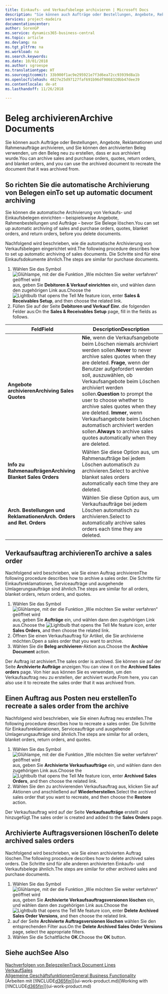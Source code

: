 ```yaml
---
title: Einkaufs- und Verkaufsbelege archivieren | Microsoft Docs
description: "Sie können auch Aufträge oder Bestellungen, Angebote, Reklamationen und Rahmenaufträge archivieren, und Sie können den archivierten Beleg verwenden, um den Beleg neu zu erstellen, dass er aus archiviert wurde."
services: project-madeira
documentationcenter: 
author: SorenGP
ms.service: dynamics365-business-central
ms.topic: article
ms.devlang: na
ms.tgt_pltfrm: na
ms.workload: na
ms.search.keywords: 
ms.date: 10/01/2018
ms.author: sgroespe
ms.translationtype: HT
ms.sourcegitcommit: 33b900f1ac9e295921e7f3d6ea72cc93939d8a1b
ms.openlocfilehash: 4827e25d97127faf691b96df9868320bb47dee39
ms.contentlocale: de-at
ms.lasthandoff: 11/26/2018

---
```

# <a name="archive-documents"></a><span data-ttu-id="d1b0c-103">Beleg archivieren</span><span class="sxs-lookup"><span data-stu-id="d1b0c-103">Archive Documents</span></span>
<span data-ttu-id="d1b0c-104">Sie können auch Aufträge oder Bestellungen, Angebote, Reklamationen und Rahmenaufträge archivieren, und Sie können den archivierten Beleg verwenden, um den Beleg neu zu erstellen, dass er aus archiviert wurde.</span><span class="sxs-lookup"><span data-stu-id="d1b0c-104">You can archive sales and purchase orders, quotes, return orders, and blanket orders, and you can use the archived document to recreate the document that it was archived from.</span></span>

## <a name="to-set-up-automatic-document-archiving"></a><span data-ttu-id="d1b0c-105">So richten Sie die automatische Archivierung von Belegen ein</span><span class="sxs-lookup"><span data-stu-id="d1b0c-105">To set up automatic document archiving</span></span>  
<span data-ttu-id="d1b0c-106">Sie können die automatische Archivierung von Verkaufs- und Einkaufsbelegen einrichten – beispielsweise Angebote, Rahmenbestellungen und Aufträge – bevor Sie Belege löschen.</span><span class="sxs-lookup"><span data-stu-id="d1b0c-106">You can set up automatic archiving of sales and purchase orders, quotes, blanket orders, and return orders, before you delete documents.</span></span>

<span data-ttu-id="d1b0c-107">Nachfolgend wird beschrieben, wie die automatische Archivierung von Verkaufsbelegen eingerichtet wird.</span><span class="sxs-lookup"><span data-stu-id="d1b0c-107">The following procedure describes how to set up automatic archiving of sales documents.</span></span> <span data-ttu-id="d1b0c-108">Die Schritte sind für eine Einkaufsdokumente ähnlich.</span><span class="sxs-lookup"><span data-stu-id="d1b0c-108">The steps are similar for purchase documents.</span></span>
1.  <span data-ttu-id="d1b0c-109">Wählen Sie das Symbol ![Glühlampe, mit der die Funktion „Wie möchten Sie weiter verfahren“ geöffnet wird](media/ui-search/search_small.png "Wie möchten Sie weiter verfahren?") aus, geben Sie **Debitoren & Verkauf einrichten** ein, und wählen dann den zugehörigen Link aus.</span><span class="sxs-lookup"><span data-stu-id="d1b0c-109">Choose the ![Lightbulb that opens the Tell Me feature](media/ui-search/search_small.png "Tell me what you want to do") icon, enter **Sales & Receivables Setup**, and then choose the related link.</span></span>
2. <span data-ttu-id="d1b0c-110">Füllen Sie auf der Seite **Debitoren und Verkauf Einr.** die folgenden Felder aus:</span><span class="sxs-lookup"><span data-stu-id="d1b0c-110">On the **Sales & Receivables Setup** page, fill in the fields as follows.</span></span>

|<span data-ttu-id="d1b0c-111">Feld</span><span class="sxs-lookup"><span data-stu-id="d1b0c-111">Field</span></span>|<span data-ttu-id="d1b0c-112">Description</span><span class="sxs-lookup"><span data-stu-id="d1b0c-112">Description</span></span>|
|-----|-----------|
|<span data-ttu-id="d1b0c-113">**Angebote archivieren**</span><span class="sxs-lookup"><span data-stu-id="d1b0c-113">**Archiving Sales Quotes**</span></span>|<span data-ttu-id="d1b0c-114">**Nie**, wenn die Verkaufsangebote beim Löschen niemals archiviert werden sollen.</span><span class="sxs-lookup"><span data-stu-id="d1b0c-114">**Never** to never archive sales quotes when they are deleted.</span></span> <span data-ttu-id="d1b0c-115">**Frage**, wenn der Benutzer aufgefordert werden soll, auszuwählen, ob Verkaufsangebote beim Löschen archiviert werden sollen.</span><span class="sxs-lookup"><span data-stu-id="d1b0c-115">**Question** to prompt the user to choose whether to archive sales quotes when they are deleted.</span></span> <span data-ttu-id="d1b0c-116">**Immer**, wenn Verkaufsangebote beim Löschen automatisch archiviert werden sollen.</span><span class="sxs-lookup"><span data-stu-id="d1b0c-116">**Always** to archive sales quotes automatically when they are deleted.</span></span>|
|<span data-ttu-id="d1b0c-117">**Info zu Rahmenaufträgen**</span><span class="sxs-lookup"><span data-stu-id="d1b0c-117">**Archiving Blanket Sales Orders**</span></span>|<span data-ttu-id="d1b0c-118">Wählen Sie diese Option aus, um Rahmenaufträge bei jedem Löschen automatisch zu archivieren.</span><span class="sxs-lookup"><span data-stu-id="d1b0c-118">Select to archive blanket sales orders automatically each time they are deleted.</span></span>|
|<span data-ttu-id="d1b0c-119">**Arch. Bestellungen und Reklamationen**</span><span class="sxs-lookup"><span data-stu-id="d1b0c-119">**Arch. Orders and Ret. Orders**</span></span>|<span data-ttu-id="d1b0c-120">Wählen Sie diese Option aus, um Verkaufsaufträge bei jedem Löschen automatisch zu archivieren.</span><span class="sxs-lookup"><span data-stu-id="d1b0c-120">Select to automatically archive sales orders each time they are deleted.</span></span>|

## <a name="to-archive-a-sales-order"></a><span data-ttu-id="d1b0c-121">Verkaufsauftrag archivieren</span><span class="sxs-lookup"><span data-stu-id="d1b0c-121">To archive a sales order</span></span>
<span data-ttu-id="d1b0c-122">Nachfolgend wird beschrieben, wie Sie einen Auftrag archivieren</span><span class="sxs-lookup"><span data-stu-id="d1b0c-122">The following procedure describes how to archive a sales order.</span></span> <span data-ttu-id="d1b0c-123">Die Schritte für Einkaufsreklamationen, Serviceaufträge und ausgehende Umlagerungsaufträge sind ähnlich.</span><span class="sxs-lookup"><span data-stu-id="d1b0c-123">The steps are similar for all orders, blanket orders, return orders, and quotes.</span></span>

1.  <span data-ttu-id="d1b0c-124">Wählen Sie das Symbol ![Glühlampe, mit der die Funktion „Wie möchten Sie weiter verfahren“ geöffnet wird](media/ui-search/search_small.png "Wie möchten Sie weiter verfahren?") aus, geben Sie **Aufträge** ein, und wählen dann den zugehörigen Link aus.</span><span class="sxs-lookup"><span data-stu-id="d1b0c-124">Choose the ![Lightbulb that opens the Tell Me feature](media/ui-search/search_small.png "Tell me what you want to do") icon, enter **Sales Orders**, and then choose the related link.</span></span>  
2.  <span data-ttu-id="d1b0c-125">Öffnen Sie einen Verkaufsauftrag für Artikel, die Sie archivierne möchten.</span><span class="sxs-lookup"><span data-stu-id="d1b0c-125">Open a sales order that you want to archive.</span></span>  
3.  <span data-ttu-id="d1b0c-126">Wählen Sie die **Beleg archivieren**-Aktion aus.</span><span class="sxs-lookup"><span data-stu-id="d1b0c-126">Choose the **Archive Document** action.</span></span>

<span data-ttu-id="d1b0c-127">Der Auftrag ist archiviert.</span><span class="sxs-lookup"><span data-stu-id="d1b0c-127">The sales order is archived.</span></span> <span data-ttu-id="d1b0c-128">Sie können sie auf der Seite **Archivierte Aufträge** anzeigen.</span><span class="sxs-lookup"><span data-stu-id="d1b0c-128">You can view it on the **Archived Sales orders** page.</span></span> <span data-ttu-id="d1b0c-129">Von hier aus können Sie es verwenden, um den Verkaufsauftrag neu zu erstellen, der archiviert wurde.</span><span class="sxs-lookup"><span data-stu-id="d1b0c-129">From here, you can also use it to recreate the sales order that it was archived from.</span></span>

## <a name="to-recreate-a-sales-order-from-the-archive"></a><span data-ttu-id="d1b0c-130">Einen Auftrag aus Posten neu erstellen</span><span class="sxs-lookup"><span data-stu-id="d1b0c-130">To recreate a sales order from the archive</span></span>
<span data-ttu-id="d1b0c-131">Nachfolgend wird beschrieben, wie Sie einen Auftrag neu erstellen.</span><span class="sxs-lookup"><span data-stu-id="d1b0c-131">The following procedure describes how to recreate a sales order.</span></span> <span data-ttu-id="d1b0c-132">Die Schritte für Einkaufsreklamationen, Serviceaufträge und ausgehende Umlagerungsaufträge sind ähnlich.</span><span class="sxs-lookup"><span data-stu-id="d1b0c-132">The steps are similar for all orders, blanket orders, return orders, and quotes.</span></span>

1.  <span data-ttu-id="d1b0c-133">Wählen Sie das Symbol ![Glühlampe, mit der die Funktion „Wie möchten Sie weiter verfahren“ geöffnet wird](media/ui-search/search_small.png "Wie möchten Sie weiter verfahren?") aus, geben Sie **Archivierte Verkaufsaufträge** ein, und wählen dann den zugehörigen Link aus.</span><span class="sxs-lookup"><span data-stu-id="d1b0c-133">Choose the ![Lightbulb that opens the Tell Me feature](media/ui-search/search_small.png "Tell me what you want to do") icon, enter **Archived Sales Orders**, and then choose the related link.</span></span>
2.  <span data-ttu-id="d1b0c-134">Wählen Sie den zu archivierenden Verkaufsauftrag aus, klicken Sie auf Aktionen und anschließend auf **Wiederherstellen**.</span><span class="sxs-lookup"><span data-stu-id="d1b0c-134">Select the archived sales order that you want to recreate, and then choose the **Restore** action.</span></span>  

<span data-ttu-id="d1b0c-135">Der Verkaufsauftrag wird auf der Seite **Verkaufsaufträge** erstellt und hinzugefügt.</span><span class="sxs-lookup"><span data-stu-id="d1b0c-135">The sales order is created and added to the **Sales Orders** page.</span></span>

## <a name="to-delete-archived-sales-orders"></a><span data-ttu-id="d1b0c-136">Archivierte Auftragsversionen löschen</span><span class="sxs-lookup"><span data-stu-id="d1b0c-136">To delete archived sales orders</span></span>
<span data-ttu-id="d1b0c-137">Nachfolgend wird beschrieben, wie Sie einen archivierten Auftrag löschen.</span><span class="sxs-lookup"><span data-stu-id="d1b0c-137">The following procedure describes how to delete archived sales orders.</span></span> <span data-ttu-id="d1b0c-138">Die Schritte sind für alle anderen archivierten Einkaufs- und Verkaufsbelege ähnlich.</span><span class="sxs-lookup"><span data-stu-id="d1b0c-138">The steps are similar for other archived sales and purchase documents.</span></span>

1.  <span data-ttu-id="d1b0c-139">Wählen Sie das Symbol ![Glühlampe, mit der die Funktion „Wie möchten Sie weiter verfahren“ geöffnet wird](media/ui-search/search_small.png "Wie möchten Sie weiter verfahren?") aus, geben Sie **Archivierte Verkaufsauftragsversionen löschen** ein, und wählen dann den zugehörigen Link aus.</span><span class="sxs-lookup"><span data-stu-id="d1b0c-139">Choose the ![Lightbulb that opens the Tell Me feature](media/ui-search/search_small.png "Tell me what you want to do") icon, enter **Delete Archived Sales Order Versions**, and then choose the related link.</span></span>  
2.  <span data-ttu-id="d1b0c-140">auf der Seite **Archivierte Auftragsversionen löschen** wählen Sie den entsprechenden Filter aus.</span><span class="sxs-lookup"><span data-stu-id="d1b0c-140">On the **Delete Archived Sales Order Versions** page, select the appropriate filters.</span></span>  
3.  <span data-ttu-id="d1b0c-141">Wählen Sie die Schaltfläche **OK**.</span><span class="sxs-lookup"><span data-stu-id="d1b0c-141">Choose the **OK** button.</span></span>

## <a name="see-also"></a><span data-ttu-id="d1b0c-142">Siehe auch</span><span class="sxs-lookup"><span data-stu-id="d1b0c-142">See Also</span></span>
[<span data-ttu-id="d1b0c-143">Nachverfolgen von Belegzeilen</span><span class="sxs-lookup"><span data-stu-id="d1b0c-143">Track Document Lines</span></span>](across-how-to-track-document-lines.md)  
[<span data-ttu-id="d1b0c-144">Verkauf</span><span class="sxs-lookup"><span data-stu-id="d1b0c-144">Sales</span></span>](sales-manage-sales.md)  
[<span data-ttu-id="d1b0c-145">Allgemeine Geschäftsfunktionen</span><span class="sxs-lookup"><span data-stu-id="d1b0c-145">General Business Functionality</span></span>](ui-across-business-areas.md)  
<span data-ttu-id="d1b0c-146">[Arbeiten mit [!INCLUDE[d365fin](includes/d365fin_md.md)]](ui-work-product.md)</span><span class="sxs-lookup"><span data-stu-id="d1b0c-146">[Working with [!INCLUDE[d365fin](includes/d365fin_md.md)]](ui-work-product.md)</span></span>

